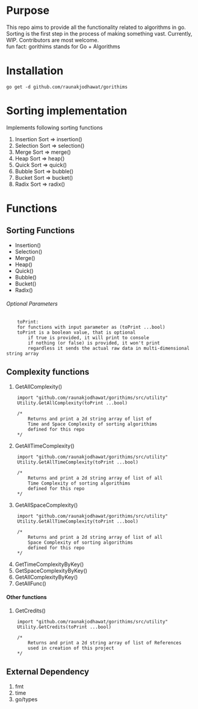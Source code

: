 # Purpose
This repo aims to provide all the functionality related to algorithms in go. Sorting is the first step in the process of making something vast. Currently, WIP. Contributors are most welcome.  
fun fact: gorithims stands for Go + Algorithms

# Installation
```
go get -d github.com/raunakjodhawat/gorithims
```
   
# Sorting implementation
Implements following sorting functions
1. Insertion Sort => insertion()
2. Selection Sort => selection()
3. Merge Sort => merge()
4. Heap Sort => heap()
5. Quick Sort => quick()
6. Bubble Sort => bubble()
7. Bucket Sort => bucket()
8. Radix Sort => radix()

# Functions
## Sorting Functions
- Insertion()
- Selection()
- Merge()
- Heap()
- Quick()
- Bubble()
- Bucket()
- Radix()

###### Optional Parameters
```
    toPrint:
    for functions with input parameter as (toPrint ...bool)
    toPrint is a boolean value, that is optional
        if true is provided, it will print to console
        if nothing (or false) is provided, it won't print
        regardless it sends the actual raw data in multi-dimensional string array
```
## Complexity functions
1. GetAllComplexity()
```
    import "github.com/raunakjodhawat/gorithims/src/utility"
    Utility.GetAllComplexity(toPrint ...bool)
    
    /*  
        Returns and print a 2d string array of list of
        Time and Space Complexity of sorting algorithims 
        defined for this repo
    */
```
2. GetAllTimeComplexity()
```
    import "github.com/raunakjodhawat/gorithims/src/utility"
    Utility.GetAllTimeComplexity(toPrint ...bool)
    
    /*  
        Returns and print a 2d string array of list of all
        Time Complexity of sorting algorithims 
        defined for this repo
    */
```
3. GetAllSpaceComplexity()
```
    import "github.com/raunakjodhawat/gorithims/src/utility"
    Utility.GetAllTimeComplexity(toPrint ...bool)
    
    /*  
        Returns and print a 2d string array of list of all
        Space Complexity of sorting algorithims 
        defined for this repo
    */
```
4. GetTimeComplexityByKey()
5. GetSpaceComplexityByKey()
6. GetAllComplexityByKey()
7. GetAllFunc()
#### Other functions
1. GetCredits()
```
    import "github.com/raunakjodhawat/gorithims/src/utility"
    Utility.GetCredits(toPrint ...bool)
    
    /*  
        Returns and print a 2d string array of list of References
        used in creation of this project
    */
```

## External Dependency
1. fmt
2. time
3. go/types